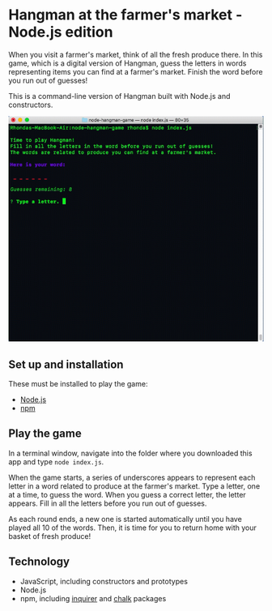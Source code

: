 # Hangman at the farmer's market - Node.js edition

When you visit a farmer's market, think of all the fresh produce there. In this game, which is a digital version of Hangman, guess the letters in words representing items you can find at a farmer's market. Finish the word before you run out of guesses!

This is a command-line version of Hangman built with Node.js and constructors.

![Screen recording of playing Hangman game](hangman-gameplay.gif)

## Set up and installation

These must be installed to play the game:

- [Node.js](https://nodejs.org/en/)
- [npm](https://www.npmjs.com/get-npm)

## Play the game

In a terminal window, navigate into the folder where you downloaded this app and type `node index.js`.

When the game starts, a series of underscores appears to represent each letter in a word related to produce at the farmer's market. Type a letter, one at a time, to guess the word. When you guess a correct letter, the letter appears. Fill in all the letters before you run out of guesses.

As each round ends, a new one is started automatically until you have played all 10 of the words. Then, it is time for you to return home with your basket of fresh produce!

## Technology

- JavaScript, including constructors and prototypes
- Node.js
- npm, including [inquirer](https://www.npmjs.com/package/inquirer) and [chalk](https://www.npmjs.com/package/chalk) packages